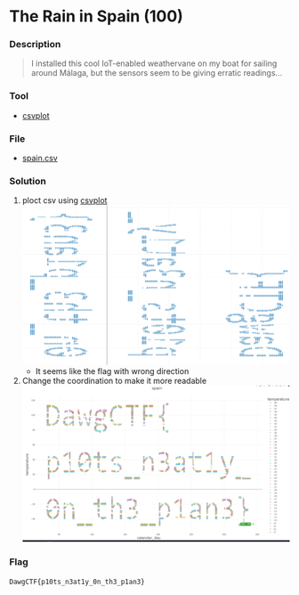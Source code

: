 # The Rain in Spain (100)

### Description
> I installed this cool IoT-enabled weathervane on my boat for sailing around Málaga, but the sensors seem to be giving erratic readings...

### Tool
* [csvplot](https://www.csvplot.com/)

### File
* [spain.csv](./File/spain.csv)

### Solution
1. ploct csv using [csvplot](https://www.csvplot.com/)
    ![](./images/init.png)
    * It seems like the flag with wrong direction
2. Change the coordination to make it more readable
    ![](./images/modified.png)

### Flag
```
DawgCTF{p10ts_n3at1y_0n_th3_p1an3}
```